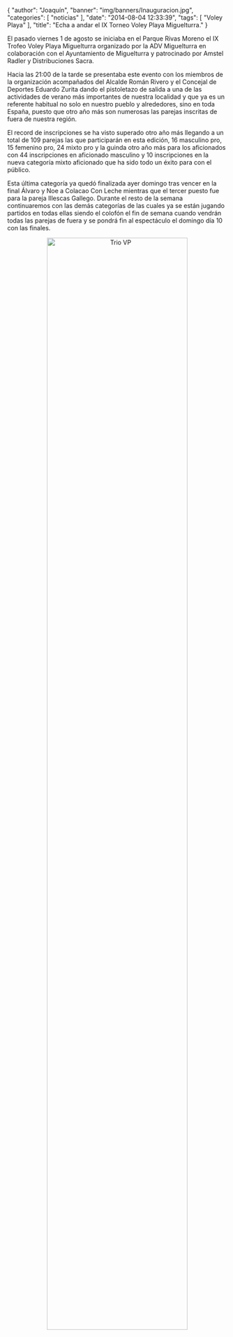 {
  "author": "Joaquín", 
  "banner": "img/banners/Inauguracion.jpg", 
  "categories": [
    "noticias"
  ], 
  "date": "2014-08-04 12:33:39", 
  "tags": [
    "Voley Playa"
  ], 
  "title": "Echa a andar el IX Torneo Voley Playa Miguelturra."
}

El pasado viernes 1 de agosto se iniciaba en el Parque Rivas Moreno el IX Trofeo Voley Playa Miguelturra organizado por la ADV Miguelturra en colaboración con el Ayuntamiento de Miguelturra y patrocinado por Amstel Radler y Distribuciones Sacra.

Hacia las 21:00 de la tarde se presentaba este evento con los miembros de la organización acompañados del Alcalde Román Rivero y el Concejal de Deportes Eduardo Zurita dando el pistoletazo de salida a una de las actividades de verano más importantes de nuestra localidad y que ya es un referente habitual no solo en nuestro pueblo y alrededores, sino en toda España, puesto que otro año más son numerosas las parejas inscritas de fuera de nuestra región.

El record de inscripciones se ha visto superado otro año más llegando a un total de 109 parejas las que participarán en esta edición, 16 masculino pro, 15 femenino pro, 24 mixto pro y la guinda otro año más para los aficionados con 44 inscripciones en aficionado masculino y 10 inscripciones en la nueva categoría mixto aficionado que ha sido todo un éxito para con el público.

Esta última categoría ya quedó finalizada ayer domingo tras vencer en la final Álvaro y Noe a Colacao Con Leche mientras que el tercer puesto fue para la pareja Illescas Gallego. Durante el resto de la semana continuaremos con las demás categorías de las cuales ya se están jugando partidos en todas ellas siendo el colofón el fin de semana cuando vendrán todas las parejas de fuera y se pondrá fin al espectáculo el domingo día 10 con las finales.

<center>
<a target="_new" href="http://www.advmiguelturra.org/img/banners/Inauguracion.jpg"> 
<img alt="Trio VP" width="80%" align="center" src="http://www.advmiguelturra.org/img/banners/Inauguracion.jpg"/> </a> </center>

